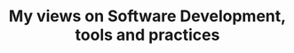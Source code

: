 ---
permalink: /gists/
title: My views on Software Development, tools and practices
layout: category
taxonomy: gists
entries_layout: list
header:
  overlay_image: /assets/static/hardware.jpg

---